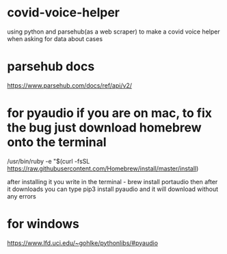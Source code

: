# covid-voice-helper
using python and parsehub(as a web scraper) to make a covid voice helper when asking for data about cases 


# parsehub docs
https://www.parsehub.com/docs/ref/api/v2/

# for pyaudio if you are on mac, to fix the bug just download homebrew onto the terminal 
/usr/bin/ruby -e "$(curl -fsSL https://raw.githubusercontent.com/Homebrew/install/master/install)

after installing it you write in the terminal - brew install portaudio
then after it downloads 
you can type pip3 install pyaudio and it will download without any errors

# for windows
https://www.lfd.uci.edu/~gohlke/pythonlibs/#pyaudio
